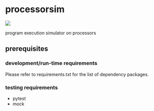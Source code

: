 # processorsim
[![](https://travis-ci.org/MSK61/processorsim.svg?branch=master)](https://travis-ci.org/MSK61/processorsim)

program execution simulator on processors

prerequisites
-------------

### development/run-time requirements
Please refer to requirements.txt for the list of dependency packages.

### testing requirements

- pytest
- mock